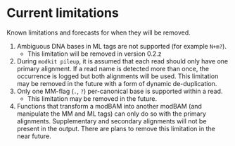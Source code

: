 # Current limitations

Known limitations and forecasts for when they will be removed.

1. Ambiguous DNA bases in ML tags are not supported (for example `N+m?`).
   - This limitation will be removed in version 0.2.z
2. During `modkit pileup`, it is assumed that each read should only have one primary alignment. If a read name
   is detected more than once, the occurrence is logged but both alignments will be used. This limitation may be
   removed in the future with a form of dynamic de-duplication.
3. Only one MM-flag (`.`, `?`) per-canonical base is supported within a read.
    - This limitation may be removed in the future.
4. Functions that transform a modBAM into another modBAM (and manipulate the MM and ML tags) can only do so 
   with the primary alignments. Supplementary and secondary alignments will not be present in the output.
   There are plans to remove this limitation in the near future.
